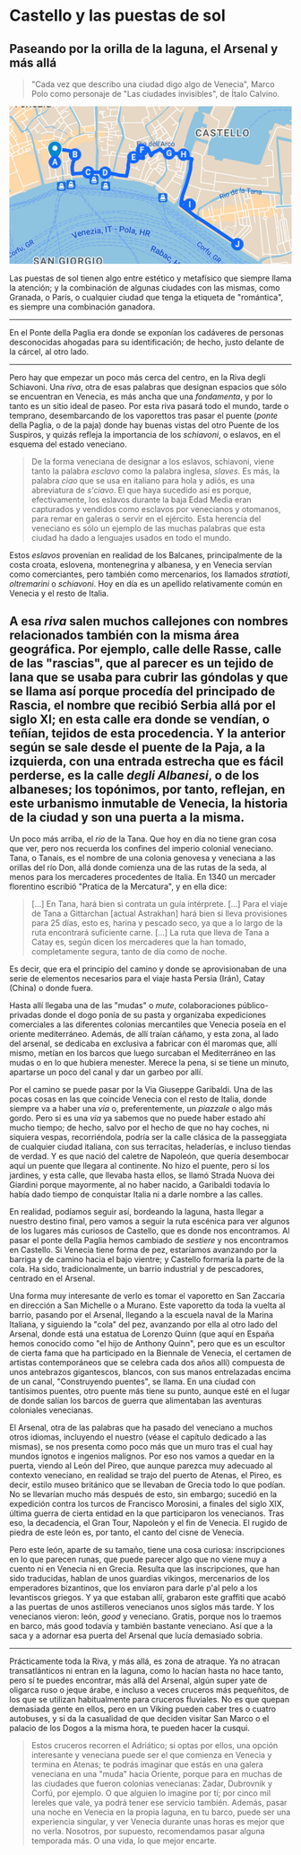 # Castello y las puestas de sol
## Paseando por la orilla de la laguna, el Arsenal y más allá

> "Cada vez que describo una ciudad digo algo de Venecia", Marco Polo como personaje de "Las ciudades invisibles", de Ítalo Calvino.

![Un mapita del paseo](img/paseo-3.png)

Las puestas de sol tienen algo entre estético y metafísico que siempre
llama la atención; y la combinación de algunas ciudades con las
mismas, como Granada, o París, o cualquier ciudad que tenga la
etiqueta de "romántica", es siempre una combinación ganadora.

---
En el Ponte della Paglia era donde se exponían los cadáveres de personas desconocidas ahogadas para su identificación; de hecho, justo delante de la cárcel, al otro lado.

---

Pero hay que empezar un poco más cerca del centro, en la Riva degli
Schiavoni. Una *riva*, otra de esas palabras que designan espacios que sólo se encuentran en Venecia, es más ancha que una *fondamenta*, y por lo tanto
es un sitio ideal de paseo. Por esta riva pasará todo el mundo, tarde
o temprano, desembarcando de los vaporettos tras pasar el puente
(*ponte* della Paglia, o de la paja) donde
hay buenas vistas del otro Puente de los Suspiros, y quizás refleja la
importancia de los *schiavoni*, o eslavos, en el esquema del estado
veneciano.

> De la forma veneciana de designar a los eslavos, schiavoni, viene
> tanto la palabra *esclavo* como la palabra inglesa, *slaves*. Es
> más, la palabra *ciao* que se usa en italiano para hola y adiós, es
> una abreviatura de *s'ciavo*. El que haya sucedido así es porque,
> efectivamente, los eslavos durante la baja Edad Media eran
> capturados y vendidos como esclavos por venecianos y otomanos, para
> remar en galeras o servir en el ejército. Esta herencia del
> veneciano es sólo un ejemplo de las muchas palabras que esta ciudad
> ha dado a lenguajes usados en todo el mundo.

Estos *eslavos* provenían en realidad de los Balcanes, principalmente
de la costa croata, eslovena, montenegrina y albanesa, y en Venecia
servían como comerciantes, pero también como mercenarios, los llamados
*stratioti*, *oltremarini* o *schiavoni*. Hoy en día es un apellido relativamente
común en Venecia y el resto de Italia.

A esa *riva* salen muchos callejones con nombres relacionados también con la misma área geográfica. Por ejemplo, calle delle Rasse, calle de las "rascias", que al parecer es un tejido de lana que se usaba para cubrir las góndolas y que se llama así porque procedía del principado de Rascia, el nombre que recibió Serbia allá por el siglo XI; en esta calle era donde se vendían, o teñían, tejidos de esta procedencia. Y la anterior según se sale desde el puente de la Paja, a la izquierda, con una entrada estrecha que es fácil perderse, es la calle *degli Albanesi*, o de los albaneses; los topónimos, por tanto, reflejan, en este urbanismo inmutable de Venecia, la historia de la ciudad y son una puerta a la misma.
---

Un poco más arriba, el *rio* de la Tana. Que hoy en día no tiene gran cosa que
ver, pero nos recuerda los confines del imperio colonial veneciano. Tana, o
Tanais, es el nombre de una colonia genovesa y veneciana a las orillas del río
Don, allá donde comienza una de las rutas de la seda, al menos para los
mercaderes procedentes de Italia. En 1340 un mercader florentino escribió
"Pratica de la Mercatura", y en ella dice:

> [...] En Tana, hará bien si contrata un guía intérprete. [...] Para el viaje
> de Tana a Gittarchan [actual Astrakhan] hará bien si lleva provisiones para 25 días, esto es,
> harina y pescado seco, ya que a lo largo de la ruta encontrará suficiente
> carne. [...] La ruta que lleva de Tana a Catay es, según dicen los mercaderes
> que la han tomado, completamente segura, tanto de día como de noche.

Es decir, que era el principio del camino y donde se aprovisionaban de una serie
de elementos necesarios para el viaje hasta Persia (Irán), Catay (China) o donde
fuera.

Hasta allí llegaba una de las "mudas" o
*mute*, colaboraciones público-privadas donde el dogo ponía de su pasta y
organizaba expediciones comerciales a las diferentes colonias mercantiles que
Venecia poseía en el oriente mediterráneo. Además, de allí traían cáñamo, y esta
zona, al lado del arsenal, se dedicaba en exclusiva a fabricar con él maromas que, allí
mismo, metían en los barcos que luego surcaban el Mediterráneo en las mudas o en
lo que hubiera menester. Merece la pena, si se tiene un minuto, apartarse un
poco del canal y dar un garbeo por allí.

Por el camino se puede pasar por la Via Giuseppe Garibaldi. Una de las pocas
cosas en las que coincide Venecia con el resto de Italia, donde siempre va a
haber una *via* o, preferentemente, un *piazzale* o algo más gordo. Pero si es
una *via* ya sabemos que no puede haber estado ahí mucho tiempo; de hecho, salvo
por el hecho de que no hay coches, ni siquiera vespas, recorriéndola, podría ser
la calle clásica de la passeggiata de cualquier ciudad italiana, con sus
terracitas, heladerías, e incluso tiendas de verdad. Y es que nació del caletre
de Napoleón, que quería desembocar aquí un puente que llegara al continente. No
hizo el puente, pero sí los jardines, y esta calle, que llevaba hasta ellos, se
llamó Strada Nuova dei Giardini porque mayormente, al no haber nacido, a
Garibaldi todavía lo había dado tiempo de conquistar Italia ni a darle nombre a
las calles.

En realidad, podíamos seguir así, bordeando la laguna, hasta llegar a
nuestro destino final, pero vamos a seguir la ruta escénica para ver
algunos de los lugares más curiosos de Castello, que es donde nos
encontramos. Al pasar el ponte della Paglia hemos cambiado de
*sestiere* y nos encontramos en Castello. Si Venecia tiene forma de
pez, estaríamos avanzando por la barriga y de camino hacia el bajo vientre; y Castello formaría la parte
de la cola. Ha sido, tradicionalmente, un barrio industrial y de pescadores,
centrado en el Arsenal.

Una forma muy interesante de verlo es tomar el vaporetto en San Zaccaria en
dirección a San Michelle o a Murano. Este vaporetto da toda la vuelta al barrio,
pasando por el Arsenal, llegando a la escuela naval de la Marina Italiana, y
siguiendo la "cola" del pez, avanzando por ella al otro lado del Arsenal, donde
está una estatua de Lorenzo Quinn (que aquí en España hemos conocido como "el
hijo de Anthony Quinn", pero que es un escultor de cierta fama que ha
participado en la Biennale de Venecia, el certamen de artistas contemporáneos que
se celebra cada dos años allí) compuesta de unos antebrazos gigantescos,
blancos, con sus manos entrelazadas encima de un canal, "Construyendo puentes",
se llama. En una ciudad con tantísimos puentes, otro puente más tiene su punto,
aunque esté en el lugar de donde salían los barcos de guerra que alimentaban las
aventuras coloniales venecianas.

El Arsenal, otra de las palabras que ha pasado del veneciano a muchos otros idiomas, incluyendo el nuestro (véase el
capítulo dedicado a las mismas), se nos presenta como poco más que un muro tras
el cual hay mundos ignotos e ingenios malignos. Por eso nos vamos a quedar en la
puerta, viendo al León del Pireo, que aunque parezca muy adecuado al contexto
veneciano, en realidad se trajo del puerto de Atenas, el Pireo, es decir, estilo
museo británico que se llevaban de Grecia todo lo que podían. No se llevarían mucho más después de esto, sin embargo; sucedió en la expedición contra los turcos de Francisco Morosini, a finales del siglo XIX, última guerra de cierta entidad en la que participaron los venecianos. Tras eso, la decadencia, el Gran Tour, Napoleón y el fin de Venecia. El rugido de piedra de este león es, por tanto, el canto del cisne de Venecia.

Pero este león,
aparte de su tamaño, tiene una cosa curiosa: inscripciones en lo que parecen
runas, que puede parecer algo que no viene muy a cuento ni en Venecia ni en
Grecia. Resulta que las inscripciones, que han sido traducidas, hablan de unos
guardias vikingos, mercenarios de los emperadores bizantinos, que los enviaron
para darle p'al pelo a los levantiscos griegos. Y ya que estaban allí, grabaron
este graffiti que acabó a las puertas de unos astilleros venecianos unos siglos
más tarde. Y los venecianos vieron: león, *good* y veneciano. Gratis, porque nos lo traemos en barco, más good todavía y también bastante veneciano. Así que a la saca y a adornar esa puerta del Arsenal que lucía demasiado sobria.

---

Prácticamente toda la Riva, y más allá, es zona de atraque. Ya no atracan transatlánticos ni entran en la laguna, como lo hacían hasta no hace tanto, pero sí te puedes encontrar, más allá del Arsenal, algún super yate de oligarca ruso o jeque árabe, e incluso a veces cruceros más pequeñitos, de los que se utilizan habitualmente para cruceros fluviales. No es que quepan demasiada gente en ellos, pero en un Viking pueden caber tres o cuatro autobuses, y si da la casualidad de que deciden visitar San Marco o el palacio de los Dogos a la misma hora, te pueden hacer la cusqui.

> Estos cruceros recorren el Adriático; si optas por ellos, una opción interesante y veneciana puede ser el que comienza en Venecia y termina en Atenas; te podrás imaginar que estás en una galera veneciana en una "muda" hacia Oriente, porque para en muchas de las ciudades que fueron colonias venecianas: Zadar, Dubrovnik y Corfú, por ejemplo. O que alguien lo imagine por tí; por cinco mil lereles que vale, ya podrá tener ese servicio también. Además, pasar una noche en Venecia en la propia laguna, en tu barco, puede ser una experiencia singular, y ver Venecia durante unas horas es mejor que no verla. Nosotros, por supuesto, recomendamos pasar alguna temporada más. O una vida, lo que mejor encarte.
